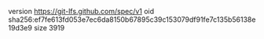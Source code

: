 version https://git-lfs.github.com/spec/v1
oid sha256:ef7fe613fd053e7ec6da8150b67895c39c153079df91fe7c135b56138e19d3e9
size 3919

